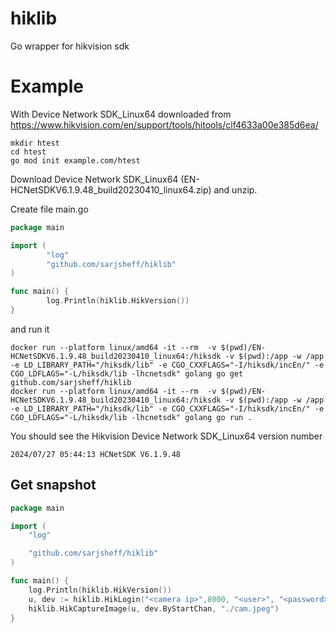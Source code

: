 # hiklib
Go wrapper for hikvision sdk

# Example

With Device Network SDK_Linux64 downloaded from https://www.hikvision.com/en/support/tools/hitools/clf4633a00e385d6ea/

```
mkdir htest  
cd htest 
go mod init example.com/htest
```

Download Device Network SDK_Linux64 (EN-HCNetSDKV6.1.9.48_build20230410_linux64.zip) and unzip.

Create file main.go

```go
package main

import (
        "log"
        "github.com/sarjsheff/hiklib"
)

func main() {
        log.Println(hiklib.HikVersion())
}
```

and run it

```shell
docker run --platform linux/amd64 -it --rm  -v $(pwd)/EN-HCNetSDKV6.1.9.48_build20230410_linux64:/hiksdk -v $(pwd):/app -w /app -e LD_LIBRARY_PATH="/hiksdk/lib" -e CGO_CXXFLAGS="-I/hiksdk/incEn/" -e CGO_LDFLAGS="-L/hiksdk/lib -lhcnetsdk" golang go get github.com/sarjsheff/hiklib
docker run --platform linux/amd64 -it --rm  -v $(pwd)/EN-HCNetSDKV6.1.9.48_build20230410_linux64:/hiksdk -v $(pwd):/app -w /app -e LD_LIBRARY_PATH="/hiksdk/lib" -e CGO_CXXFLAGS="-I/hiksdk/incEn/" -e CGO_LDFLAGS="-L/hiksdk/lib -lhcnetsdk" golang go run .
```

You should see the Hikvision Device Network SDK_Linux64 version number

```shell
2024/07/27 05:44:13 HCNetSDK V6.1.9.48
```
## Get snapshot

```go
package main

import (
	"log"

	"github.com/sarjsheff/hiklib"
)

func main() {
	log.Println(hiklib.HikVersion())
	u, dev := hiklib.HikLogin("<camera ip>",8000, "<user>", "<password>")
	hiklib.HikCaptureImage(u, dev.ByStartChan, "./cam.jpeg")
}
```
